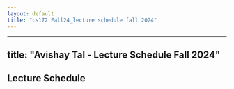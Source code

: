 ```yaml
---
layout: default
title: "cs172 Fall24_lecture schedule fall 2024"
---
```


---
title: "Avishay Tal - Lecture Schedule Fall 2024"
---

## Lecture Schedule
